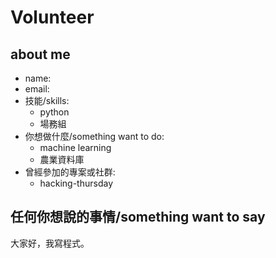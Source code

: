 # Volunteer

## about me

- name:
- email:
- 技能/skills:
  - python
  - 場務組
- 你想做什麼/something want to do:
  - machine learning
  - 農業資料庫
- 曾經參加的專案或社群:
  - hacking-thursday

## 任何你想說的事情/something want to say

大家好，我寫程式。

